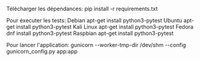Télécharger les dépendances:
pip install -r requirements.txt

Pour éxecuter les tests:
 Debian
apt-get install python3-pytest
 Ubuntu
apt-get install python3-pytest
 Kali Linux
apt-get install python3-pytest
 Fedora
dnf install python3-pytest
 Raspbian
apt-get install python3-pytest



Pour lancer l'application:
gunicorn --worker-tmp-dir /dev/shm --config gunicorn_config.py app:app
